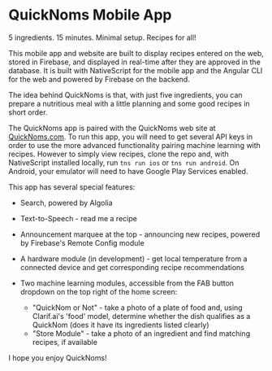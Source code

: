 # QuickNoms Mobile App

5 ingredients. 15 minutes. Minimal setup. Recipes for all!

This mobile app and website are built to display recipes entered on the web, stored in Firebase, and displayed in real-time after they are approved in the database. It is built with NativeScript for the mobile app and the Angular CLI for the web and powered by Firebase on the backend. 

The idea behind QuickNoms is that, with just five ingredients, you can prepare a nutritious meal with a little planning and some good recipes in short order.

The QuickNoms app is paired with the QuickNoms web site at [QuickNoms.com](http://www.quicknoms.com/). To run this app, you will need to get several API keys in order to use the more advanced functionality pairing machine learning with recipes. However to simply view recipes, clone the repo and, with NativeScript installed locally, run `tns run ios` or `tns run android`. On Android, your emulator will need to have Google Play Services enabled.

This app has several special features:

- Search, powered by Algolia
- Text-to-Speech - read me a recipe
- Announcement marquee at the top - announcing new recipes, powered by Firebase's Remote Config module
- A hardware module (in development) - get local temperature from a connected device and get corresponding recipe recommendations
- Two machine learning modules, accessible from the FAB button dropdown on the top right of the home screen: 

    - "QuickNom or Not" - take a photo of a plate of food and, using Clarif.ai's 'food' model, determine whether the dish qualifies as a QuickNom (does it have its ingredients listed clearly)
    - "Store Module" - take a photo of an ingredient and find matching recipes, if available

I hope you enjoy QuickNoms!

